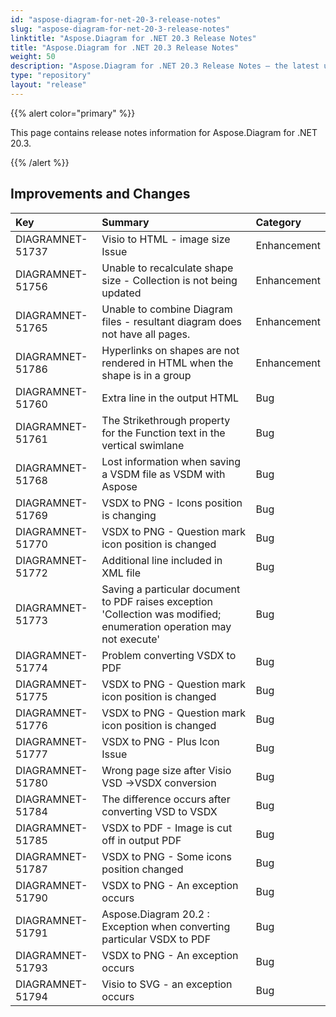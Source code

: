 ```yaml
---
id: "aspose-diagram-for-net-20-3-release-notes"
slug: "aspose-diagram-for-net-20-3-release-notes"
linktitle: "Aspose.Diagram for .NET 20.3 Release Notes"
title: "Aspose.Diagram for .NET 20.3 Release Notes"
weight: 50
description: "Aspose.Diagram for .NET 20.3 Release Notes – the latest updates and fixes."
type: "repository"
layout: "release"
---
```


{{% alert color="primary" %}} 

This page contains release notes information for Aspose.Diagram for .NET 20.3.

{{% /alert %}} 
## **Improvements and Changes**

|**Key**|**Summary**|**Category**|
| :- | :- | :- |
|DIAGRAMNET-51737|Visio to HTML - image size Issue|Enhancement|
|DIAGRAMNET-51756|Unable to recalculate shape size - Collection is not being updated|Enhancement|
|DIAGRAMNET-51765|Unable to combine Diagram files - resultant diagram does not have all pages.|Enhancement|
|DIAGRAMNET-51786|Hyperlinks on shapes are not rendered in HTML when the shape is in a group|Enhancement|
|DIAGRAMNET-51760|Extra line in the output HTML|Bug|
|DIAGRAMNET-51761|The Strikethrough property for the Function text in the vertical swimlane|Bug|
|DIAGRAMNET-51768|Lost information when saving a VSDM file as VSDM with Aspose|Bug|
|DIAGRAMNET-51769|VSDX to PNG - Icons position is changing|Bug|
|DIAGRAMNET-51770|VSDX to PNG - Question mark icon position is changed|Bug|
|DIAGRAMNET-51772|Additional line included in XML file|Bug|
|DIAGRAMNET-51773|Saving a particular document to PDF raises exception 'Collection was modified; enumeration operation may not execute'|Bug|
|DIAGRAMNET-51774|Problem converting VSDX to PDF|Bug|
|DIAGRAMNET-51775|VSDX to PNG - Question mark icon position is changed|Bug|
|DIAGRAMNET-51776|VSDX to PNG - Question mark icon position is changed|Bug|
|DIAGRAMNET-51777|VSDX to PNG - Plus Icon Issue|Bug|
|DIAGRAMNET-51780|Wrong page size after Visio VSD ->VSDX conversion|Bug|
|DIAGRAMNET-51784|The difference occurs after converting VSD to VSDX|Bug|
|DIAGRAMNET-51785|VSDX to PDF - Image is cut off in output PDF|Bug|
|DIAGRAMNET-51787|VSDX to PNG - Some icons position changed|Bug|
|DIAGRAMNET-51790|VSDX to PNG - An exception occurs|Bug|
|DIAGRAMNET-51791|Aspose.Diagram 20.2 : Exception when converting particular VSDX to PDF|Bug|
|DIAGRAMNET-51793|VSDX to PNG - An exception occurs|Bug|
|DIAGRAMNET-51794|Visio to SVG - an exception occurs|Bug|

